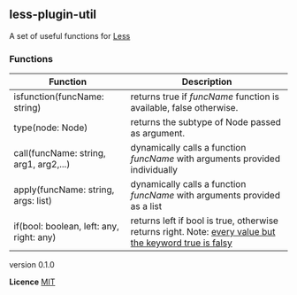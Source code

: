 ## less-plugin-util
A set of useful functions for [Less](http://www.lesscss.org/)


### Functions
Function | Description
------------------ | ----------------------------
isfunction(funcName: string) | returns true if *funcName* function is available, false otherwise.
type(node: Node) | returns the subtype of Node passed as argument.
call(funcName: string, arg1, arg2,...) | dynamically calls a function *funcName* with arguments provided individually  
apply(funcName: string, args: list) | dynamically calls a function *funcName* with arguments provided as a list  
if(bool: boolean, left: any, right: any) | returns left if bool is true, otherwise returns right. Note: [every value but the keyword true is falsy](http://lesscss.org/features/#mixin-guards-feature-guard-comparison-operators) 


version 0.1.0

**Licence** [MIT](https://github.com/FaberVitale/less-plugin-util/blob/master/LICENSE)
